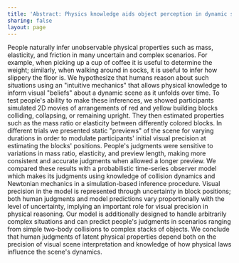 ```yaml
---
title: 'Abstract: Physics knowledge aids object perception in dynamic scenes'
sharing: false
layout: page
---
```


People naturally infer unobservable physical properties such as mass,
elasticity, and friction in many uncertain and complex scenarios. For
example, when picking up a cup of coffee it is useful to determine the
weight; similarly, when walking around in socks, it is useful to infer
how slippery the floor is. We hypothesize that humans reason about
such situations using an "intuitive mechanics" that allows physical
knowledge to inform visual "beliefs" about a dynamic scene as it
unfolds over time. To test people's ability to make these inferences,
we showed participants simulated 2D movies of arrangements of red and
yellow building blocks colliding, collapsing, or remaining
upright. They then estimated properties such as the mass ratio or
elasticity between differently colored blocks. In different trials we
presented static "previews" of the scene for varying durations in
order to modulate participants' initial visual precision at estimating
the blocks' positions. People's judgments were sensitive to variations
in mass ratio, elasticity, and preview length, making more consistent
and accurate judgments when allowed a longer preview. We compared
these results with a probabilistic time-series observer model which
makes its judgments using knowledge of collision dynamics and
Newtonian mechanics in a simulation-based inference procedure. Visual
precision in the model is represented through uncertainty in block
positions; both human judgments and model predictions vary
proportionally with the level of uncertainty, implying an important
role for visual precision in physical reasoning. Our model is
additionally designed to handle arbitrarily complex situations and can
predict people's judgments in scenarios ranging from simple two-body
collisions to complex stacks of objects. We conclude that human
judgments of latent physical properties depend both on the precision
of visual scene interpretation and knowledge of how physical laws
influence the scene's dynamics.
